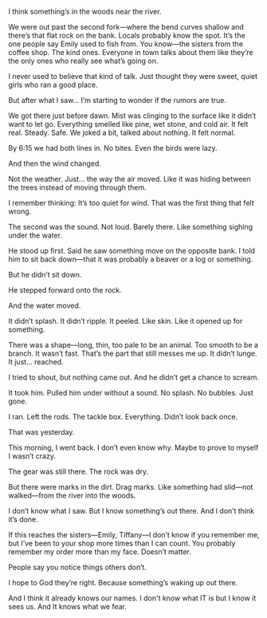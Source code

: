 I think something’s in the woods near the river.

We were out past the second fork—where the bend curves shallow and there’s that flat rock on the bank. Locals probably know the spot. It’s the one people say Emily used to fish from. You know—the sisters from the coffee shop. The kind ones. Everyone in town talks about them like they’re the only ones who really see what’s going on.

I never used to believe that kind of talk. Just thought they were sweet, quiet girls who ran a good place.

But after what I saw…
I’m starting to wonder if the rumors are true.

We got there just before dawn. Mist was clinging to the surface like it didn’t want to let go. Everything smelled like pine, wet stone, and cold air. It felt real. Steady. Safe.
We joked a bit, talked about nothing. It felt normal.

By 6:15 we had both lines in. No bites. Even the birds were lazy.

And then the wind changed.

Not the weather. Just… the way the air moved. Like it was hiding between the trees instead of moving through them.

I remember thinking: It’s too quiet for wind.
That was the first thing that felt wrong.

The second was the sound. Not loud. Barely there. Like something sighing under the water.

He stood up first. Said he saw something move on the opposite bank.
I told him to sit back down—that it was probably a beaver or a log or something.

But he didn’t sit down.

He stepped forward onto the rock.

And the water moved.

It didn’t splash. It didn’t ripple.
It peeled. Like skin. Like it opened up for something.

There was a shape—long, thin, too pale to be an animal. Too smooth to be a branch.
It wasn’t fast. That’s the part that still messes me up. It didn’t lunge. It just… reached.

I tried to shout, but nothing came out.
And he didn’t get a chance to scream.

It took him.
Pulled him under without a sound. No splash. No bubbles.
Just gone.

I ran. Left the rods. The tackle box. Everything.
Didn’t look back once.

That was yesterday.

This morning, I went back. I don’t even know why. Maybe to prove to myself I wasn’t crazy.

The gear was still there.
The rock was dry.

But there were marks in the dirt. Drag marks. Like something had slid—not walked—from the river into the woods.

I don’t know what I saw.
But I know something’s out there. And I don’t think it’s done.



If this reaches the sisters—Emily, Tiffany—I don’t know if you remember me, but I’ve been to your shop more times than I can count. You probably remember my order more than my face. Doesn’t matter.

People say you notice things others don’t.

I hope to God they’re right.
Because something’s waking up out there.

And I think it already knows our names. I don't know what IT is but I know it sees us. And It knows what we fear. 
